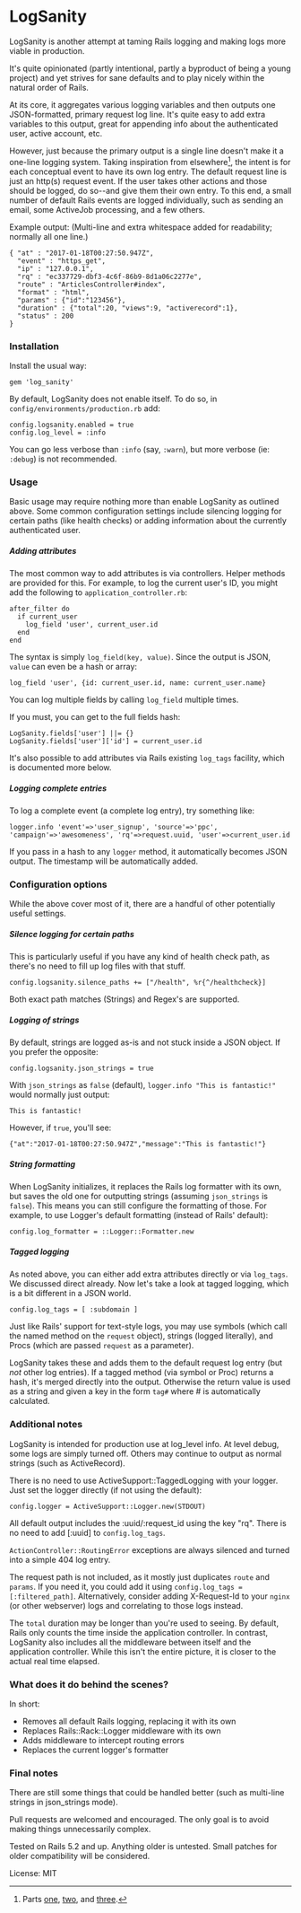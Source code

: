 # LogSanity

LogSanity is another attempt at taming Rails logging and making logs more viable in production.

It's quite opinionated (partly intentional, partly a byproduct of being a young project) and yet strives for sane defaults and to play nicely within the natural order of Rails.

At its core, it aggregates various logging variables and then outputs one JSON-formatted, primary request log line. It's quite easy to add extra variables to this output, great for appending info about the authenticated user, active account, etc.

However, just because the primary output is a single line doesn't make it a one-line logging system. Taking inspiration from elsewhere[^1], the intent is for each conceptual event to have its own log entry. The default request line is just an http(s) request event. If the user takes other actions and those should be logged, do so--and give them their own entry. To this end, a small number of default Rails events are logged individually, such as sending an email, some ActiveJob processing, and a few others.

Example output: (Multi-line and extra whitespace added for readability; normally all one line.)

```
{ "at" : "2017-01-18T00:27:50.947Z",
  "event" : "https_get",
  "ip" : "127.0.0.1",
  "rq" : "ec337729-dbf3-4c6f-86b9-8d1a06c2277e",
  "route" : "ArticlesController#index",
  "format" : "html",
  "params" : {"id":"123456"},
  "duration" : {"total":20, "views":9, "activerecord":1},
  "status" : 200
}
```



### Installation

Install the usual way:
```
gem 'log_sanity'
```

By default, LogSanity does not enable itself. To do so, in `config/environments/production.rb` add:
```
config.logsanity.enabled = true
config.log_level = :info
```

You can go less verbose than `:info` (say, `:warn`), but more verbose (ie: `:debug`) is not recommended.


### Usage

Basic usage may require nothing more than enable LogSanity as outlined above. Some common configuration settings include silencing logging for certain paths (like health checks) or adding information about the currently authenticated user.

##### Adding attributes

The most common way to add attributes is via controllers. Helper methods are provided for this. For example, to log the current user's ID, you might add the following to `application_controller.rb`:

```
after_filter do
  if current_user
    log_field 'user', current_user.id
  end
end
```

The syntax is simply `log_field(key, value)`. Since the output is JSON, `value` can even be a hash or array:
```
log_field 'user', {id: current_user.id, name: current_user.name}
```

You can log multiple fields by calling `log_field` multiple times.

If you must, you can get to the full fields hash:
```
LogSanity.fields['user'] ||= {}
LogSanity.fields['user']['id'] = current_user.id
```

It's also possible to add attributes via Rails existing `log_tags` facility, which is documented more below.


##### Logging complete entries

To log a complete event (a complete log entry), try something like:
```
logger.info 'event'=>'user_signup', 'source'=>'ppc', 'campaign'=>'awesomeness', 'rq'=>request.uuid, 'user'=>current_user.id
```

If you pass in a hash to any `logger` method, it automatically becomes JSON output. The timestamp will be automatically added.



### Configuration options

While the above cover most of it, there are a handful of other potentially useful settings.

##### Silence logging for certain paths

This is particularly useful if you have any kind of health check path, as there's no need to fill up log files with that stuff.

```
config.logsanity.silence_paths += ["/health", %r{^/healthcheck}]
```

Both exact path matches (Strings) and Regex's are supported.


##### Logging of strings

By default, strings are logged as-is and not stuck inside a JSON object. If you prefer the opposite:

```
config.logsanity.json_strings = true
```

With `json_strings` as `false` (default), `logger.info "This is fantastic!"` would normally just output:
```
This is fantastic!
```
However, if `true`, you'll see:
```
{"at":"2017-01-18T00:27:50.947Z","message":"This is fantastic!"}
```


##### String formatting

When LogSanity initializes, it replaces the Rails log formatter with its own, but saves the old one for outputting strings (assuming `json_strings` is `false`). This means you can still configure the formatting of those. For example, to use Logger's default formatting (instead of Rails' default):

```
config.log_formatter = ::Logger::Formatter.new
```


##### Tagged logging

As noted above, you can either add extra attributes directly or via `log_tags`. We discussed direct already. Now let's take a look at tagged logging, which is a bit different in a JSON world.

```
config.log_tags = [ :subdomain ]
```

Just like Rails' support for text-style logs, you may use symbols (which call the named method on the `request` object), strings (logged literally), and Procs (which are passed `request` as a parameter).

LogSanity takes these and adds them to the default request log entry (but _not_ other log entries). If a tagged method (via symbol or Proc) returns a hash, it's merged directly into the output. Otherwise the return value is used as a string and given a key in the form `tag#` where # is automatically calculated.


### Additional notes

LogSanity is intended for production use at log_level info. At level debug, some logs are simply turned off. Others may continue to output as normal strings (such as ActiveRecord).

There is no need to use ActiveSupport::TaggedLogging with your logger. Just set the logger directly (if not using the default):
```
config.logger = ActiveSupport::Logger.new(STDOUT)
```

All default output includes the :uuid/:request_id using the key "rq". There is no need to add \[:uuid] to `config.log_tags`.

`ActionController::RoutingError` exceptions are always silenced and turned into a simple 404 log entry.

The request path is not included, as it mostly just duplicates `route` and `params`. If you need it, you could add it using `config.log_tags = [:filtered_path]`. Alternatively, consider adding X-Request-Id to your `nginx` (or other webserver) logs and correlating to those logs instead.

The `total` duration may be longer than you're used to seeing. By default, Rails only counts the time inside the application controller. In contrast, LogSanity also includes all the middleware between itself and the application controller. While this isn't the entire picture, it is closer to the actual real time elapsed.


### What does it do behind the scenes?

In short:
* Removes all default Rails logging, replacing it with its own
* Replaces Rails::Rack::Logger middleware with its own
* Adds middleware to intercept routing errors
* Replaces the current logger's formatter


### Final notes

There are still some things that could be handled better (such as multi-line strings in json_strings mode).

Pull requests are welcomed and encouraged. The only goal is to avoid making things unnecessarily complex.

Tested on Rails 5.2 and up. Anything older is untested. Small patches for older compatibility will be considered.

License: MIT


[^1]: Parts [one](https://medium.com/@jlsuttles/structured-logging-part-1-what-s-the-big-deal-b7c6011e2504), [two](https://medium.com/@jlsuttles/structured-logging-part-2-usage-7754db10b6c), and [three](https://medium.com/@jlsuttles/structured-logging-part-3-practical-application-for-ruby-b5023f29f0af).

